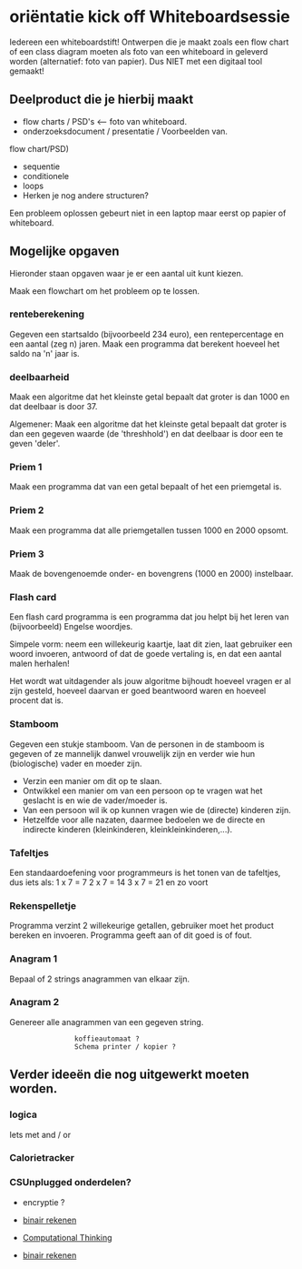 # oriëntatie kick off Whiteboardsessie

Iedereen een whiteboardstift!
Ontwerpen die je maakt zoals een flow chart of een class diagram moeten als foto van een whiteboard in geleverd worden (alternatief: foto van papier).
Dus NIET met een digitaal tool gemaakt!


## Deelproduct die je hierbij maakt

- flow charts / PSD's   <--  foto van whiteboard.
- onderzoeksdocument / presentatie / Voorbeelden van.

flow chart/PSD)
- sequentie
- conditionele
- loops
- Herken je nog andere structuren?

Een probleem oplossen gebeurt niet in een laptop maar eerst op papier of whiteboard.

## Mogelijke opgaven
Hieronder staan opgaven waar je er een aantal uit kunt kiezen.

Maak een flowchart om het probleem op te lossen.

### renteberekening

Gegeven een startsaldo (bijvoorbeeld 234 euro), een rentepercentage en een aantal (zeg n) jaren. Maak een programma dat berekent hoeveel het saldo na 'n' jaar is.


### deelbaarheid

Maak een algoritme dat het kleinste getal bepaalt dat groter is dan 1000 en dat deelbaar is door 37.

Algemener:
Maak een algoritme dat het kleinste getal bepaalt dat groter is dan een gegeven waarde (de 'threshhold') en dat deelbaar is door een te geven 'deler'.


### Priem 1

Maak een programma dat van een getal bepaalt of het een priemgetal is.

### Priem 2

Maak een programma dat alle priemgetallen tussen 1000 en 2000 opsomt. 

### Priem 3

Maak de bovengenoemde onder- en bovengrens (1000 en 2000) instelbaar.

### Flash card

Een flash card programma is een programma dat jou helpt bij
het leren van (bijvoorbeeld) Engelse woordjes.

Simpele vorm: neem een willekeurig kaartje, laat dit zien, laat gebruiker een woord invoeren,
antwoord of dat de goede vertaling is, en dat een aantal malen herhalen!

Het wordt wat uitdagender als jouw algoritme bijhoudt hoeveel vragen er al zijn gesteld,
hoeveel daarvan er goed beantwoord waren en hoeveel procent dat is.


### Stamboom

Gegeven een stukje stamboom. Van de personen in de stamboom is gegeven of ze mannelijk danwel vrouwelijk zijn en verder wie hun (biologische) vader en moeder zijn.

- Verzin een manier om dit op te slaan.
- Ontwikkel een manier om van een persoon op te vragen wat het geslacht is en wie de vader/moeder is.
- Van een persoon wil ik op kunnen vragen wie de (directe) kinderen zijn.
- Hetzelfde voor alle nazaten, daarmee bedoelen we de directe en indirecte kinderen (kleinkinderen, kleinkleinkinderen,...).


### Tafeltjes
Een standaardoefening voor programmeurs is het tonen van de tafeltjes, dus iets als:
1 x 7 = 7
2 x 7 = 14
3 x 7 = 21
en zo voort


### Rekenspelletje
Programma verzint 2 willekeurige getallen, gebruiker moet het product bereken en invoeren. Programma geeft aan of dit goed is of fout.

### Anagram 1
Bepaal of 2 strings anagrammen van elkaar zijn.

### Anagram 2
Genereer alle anagrammen van een gegeven string.

                    koffieautomaat ?
                    Schema printer / kopier ?

## Verder ideeën die nog uitgewerkt moeten worden.

### logica
Iets met and / or

### Calorietracker

### CSUnplugged onderdelen?
- encryptie ?
- [binair rekenen](https://csunplugged.org/en/topics/binary-numbers/unit-plan/how-binary-digits-work-junior/)

- [Computational Thinking](https://csunplugged.org/en/computational-thinking/)
- [binair rekenen](https://csunplugged.org/en/topics/binary-numbers/unit-plan/how-binary-digits-work-junior/)
